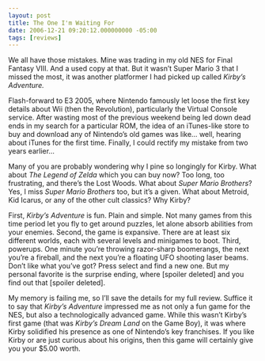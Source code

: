 ```yaml
---
layout: post
title: The One I'm Waiting For
date: 2006-12-21 09:20:12.000000000 -05:00
tags: [reviews]
---
```

<p>We all have those mistakes. Mine was trading in my old <span class="caps">NES</span> for Final Fantasy <span class="caps">VIII</span>. And a used copy at that. But it wasn’t Super Mario 3 that I missed the most, it was another platformer I had picked up called <em>Kirby’s Adventure.</em></p>

<p>Flash-forward to E3 2005, where Nintendo famously let loose the first key details about Wii (then the Revolution), particularly the Virtual Console service. After wasting most of the previous weekend being led down dead ends in my search for a particular <span class="caps">ROM</span>, the idea of an iTunes-like store to buy and download any of Nintendo’s old games was like… well, hearing about iTunes for the first time. Finally, I could rectify my mistake from two years earlier…</p>

<p>Many of you are probably wondering why I pine so longingly for Kirby. What about <em>The Legend of Zelda</em> which you can buy now? Too long, too frustrating, and there’s the Lost Woods. What about <em>Super Mario Brothers</em>? Yes, I miss <em>Super Mario Brothers</em> too, but it’s a given. What about Metroid, Kid Icarus, or any of the other cult classics? Why Kirby?</p>

<p>First, <em>Kirby’s Adventure</em> is fun. Plain and simple. Not many games from this time period let you fly to get around puzzles, let alone absorb abilities from your enemies. Second, the game is expansive. There are at least six different worlds, each with several levels and minigames to boot. Third, powerups. One minute you’re throwing razor-sharp boomerangs, the next you’re a fireball, and the next you’re a floating <span class="caps">UFO</span> shooting laser beams. Don’t like what you’ve got? Press select and find a new one. But my personal favorite is the surprise ending, where [spoiler deleted] and you find out that [spoiler deleted].</p>

<p>My memory is failing me, so I’ll save the details for my full review. Suffice it to say that <em>Kirby’s Adventure</em> impressed me as not only a fun game for the <span class="caps">NES</span>, but also a technologically advanced game. While this wasn’t Kirby’s first game (that was <em>Kirby’s Dream Land</em> on the Game Boy), it was where Kirby solidified his presence as one of Nintendo’s key franchises. If you like Kirby or are just curious about his origins, then this game will certainly give you your $5.00 worth.</p>
